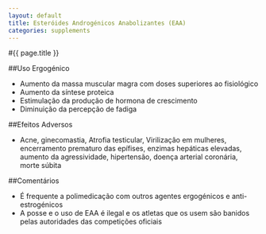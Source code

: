 ```yaml
---
layout: default
title: Esteróides Androgénicos Anabolizantes (EAA)
categories: supplements
---
```


#{{ page.title }}

##Uso Ergogénico

* Aumento da massa muscular magra com doses superiores ao fisiológico
* Aumento da síntese proteica
* Estimulação da produção de hormona de crescimento
* Diminuição da percepção de fadiga

##Efeitos Adversos

* Acne, ginecomastia, Atrofia testicular, Virilização em mulheres, encerramento prematuro das epífises, enzimas hepáticas elevadas, aumento da agressividade, hipertensão, doença arterial coronária, morte súbita

##Comentários

* É frequente a polimedicação com outros agentes ergogénicos e anti-estrogénicos
* A posse e o uso de EAA é ilegal e os atletas que os usem são banidos pelas autoridades das competições oficiais
